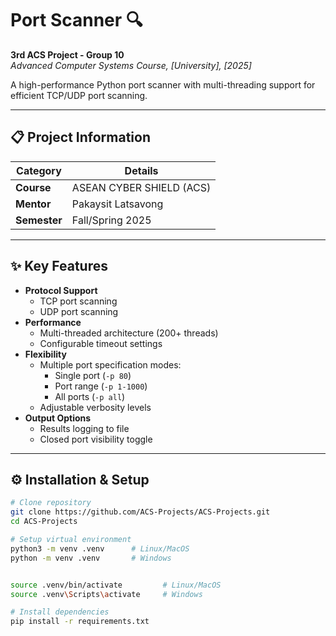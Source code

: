 # Port Scanner 🔍  
**3rd ACS Project - Group 10**  
*Advanced Computer Systems Course, [University], [2025]*

A high-performance Python port scanner with multi-threading support for efficient TCP/UDP port scanning.

---

## 📋 Project Information
| Category       | Details                          |
|----------------|----------------------------------|
| **Course**     | ASEAN CYBER SHIELD (ACS)         |
| **Mentor**     | Pakaysit Latsavong               |
| **Semester**   | Fall/Spring 2025                 |

---

## ✨ Key Features
- **Protocol Support**
  - TCP port scanning
  - UDP port scanning
- **Performance**
  - Multi-threaded architecture (200+ threads)
  - Configurable timeout settings
- **Flexibility**
  - Multiple port specification modes:
    - Single port (`-p 80`)
    - Port range (`-p 1-1000`)
    - All ports (`-p all`)
  - Adjustable verbosity levels
- **Output Options**
  - Results logging to file
  - Closed port visibility toggle

---

## ⚙️ Installation & Setup
```bash
# Clone repository
git clone https://github.com/ACS-Projects/ACS-Projects.git
cd ACS-Projects

# Setup virtual environment
python3 -m venv .venv      # Linux/MacOS
python -m venv .venv       # Windows 


source .venv/bin/activate         # Linux/MacOS
source .venv\Scripts\activate     # Windows

# Install dependencies
pip install -r requirements.txt